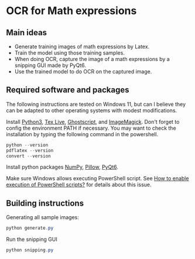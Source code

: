 # OCR for Math expressions

## Main ideas
- Generate training images of math expressions by Latex.
- Train the model using those training samples.
- When doing OCR, capture the image of a math expressions by a snipping GUI made by PyQt6.
- Use the trained model to do OCR on the captured image.

## Required software and packages
The following instructions are tested on Windows 11, but can I believe they can be adapted to other operating systems with modest modifications.

Install [Python3](https://www.python.org/), [Tex Live](https://www.tug.org/texlive/), [Ghostscript](https://www.ghostscript.com/), and [ImageMagick](https://imagemagick.org/index.php).
Don't forget to config the environment PATH if necessary. You may want to check the installation by typing the following command in the powershell.
```powershell
python --version
pdflatex --version
convert --version
```

Install python packages [NumPy](https://numpy.org/), [Pillow](https://pillow.readthedocs.io/en/stable/installation.html), [PyQt6](https://pypi.org/project/PyQt6/).

Make sure Windows allows executing PowerShell script. See [How to enable execution of PowerShell scripts?](https://superuser.com/questions/106360/how-to-enable-execution-of-powershell-scripts) for details about this issue.

## Building instructions
Generating all sample images:
```powershell
python generate.py
```

Run the snipping GUI
```powershell
python snipping.py
```
